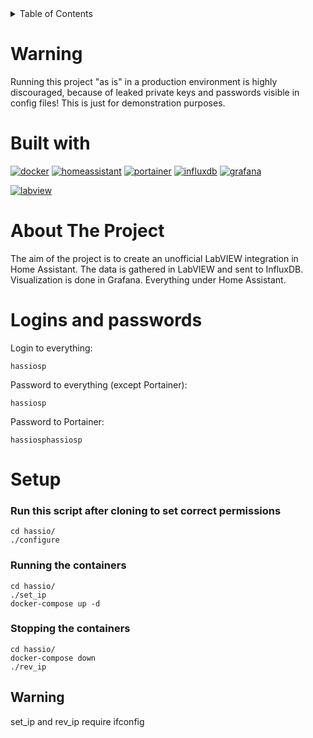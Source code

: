<!-- TABLE OF CONTENTS -->
<details>
  <summary>Table of Contents</summary>
  <ol>
    <li><a href="#warning">Warning</a></li>
    <li><a href="#built-with">Built with</a></li>
    <li><a href="#about-the-project">About The Project</a></li>
    <li><a href="#logins-and-passwords">Logins and passwords</a></li>
    <li><a href="#setup">Setup</a></li>
  </ol>
</details>

<!-- WARNING -->
# Warning
Running this project "as is" in a production environment is highly discouraged, because of leaked private keys and passwords visible in config files! This is just for demonstration purposes.

<!-- BUILT WITH -->
# Built with
[![docker][docker]][docker-url]
[![homeassistant][homeassistant]][homeassistant-url]
[![portainer][portainer]][portainer-url]
[![influxdb][influxdb]][influxdb-url]
[![grafana][grafana]][grafana-url] 

[![labview][labview]][labview-url] 

<!-- ABOUT THE PROJECT -->
# About The Project
The aim of the project is to create an unofficial LabVIEW integration in Home Assistant. The data is gathered in LabVIEW and sent to InfluxDB. Visualization is done in Grafana. Everything under Home Assistant.

<!-- LOGINS AND PASSWORDS -->
# Logins and passwords
Login to everything:
```
hassiosp
```
Password to everything (except Portainer):
```
hassiosp
```
Password to Portainer:
```
hassiosphassiosp
```

<!-- SETUP -->
# Setup
### Run this script after cloning to set correct permissions
```
cd hassio/
./configure 
```
### Running the containers
```
cd hassio/
./set_ip
docker-compose up -d 
```
### Stopping the containers
```
cd hassio/
docker-compose down 
./rev_ip
```
## Warning
set_ip and rev_ip require ifconfig

<!-- MARKDOWN LINKS & IMAGES -->
[docker]: https://img.shields.io/badge/docker-2496ED?style=for-the-badge&logo=docker&logoColor=FFFFFF
[docker-url]: https://www.docker.com/
[homeassistant]: https://img.shields.io/badge/homeassistant-41BDF5?style=for-the-badge&logo=homeassistant&logoColor=FFFFFF
[homeassistant-url]: https://www.home-assistant.io/
[portainer]: https://img.shields.io/badge/portainer-13BEF9?style=for-the-badge&logo=portainer&logoColor=FFFFFF
[portainer-url]: https://www.portainer.io/
[influxdb]: https://img.shields.io/badge/influxdb-22ADF6?style=for-the-badge&logo=influxdb&logoColor=FFFFFF
[influxdb-url]: https://www.influxdata.com/
[grafana]: https://img.shields.io/badge/grafana-F46800?style=for-the-badge&logo=grafana&logoColor=FFFFFF
[grafana-url]: https://grafana.com/
[labview]: https://img.shields.io/badge/labview-FFDB00?style=for-the-badge&logo=labview&logoColor=000000
[labview-url]: https://www.ni.com/pl-pl/shop/labview.html
